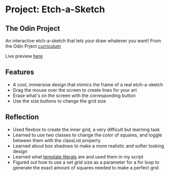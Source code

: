 # Project: Etch-a-Sketch

## The Odin Project

An interactive etch-a-sketch that lets your draw whatever you want! From the Odin Prject [curriculum](https://www.theodinproject.com/lessons/foundations-etch-a-sketch)

Live preview [here](https://www.theodinproject.com/lessons/foundations-etch-a-sketch)

## Features

* A cool, immersive design that mimics the frame of a real etch-a-sketch
* Drag the mouse over the screen to create lines for your art
* Erase what's on the screen with the corresponding button
* Use the size buttons to change the grid size

## Reflection

* Used flexbox to create the inner grid, a very difficult but learning task
* Learned to use two classes to change the color of squares, and toggle between them with the classList property
* Learned about box shadows to make a more realistic and softer looking design
* Learned what [template literals](https://stackoverflow.com/questions/35835362/what-does-dollar-sign-and-curly-braces-mean-in-a-string-in-javascript) are and used them in my script
* Figured out how to use a set grid size as a parameter for a for loop to generate the exact amount of squares needed to make a perfect grid
